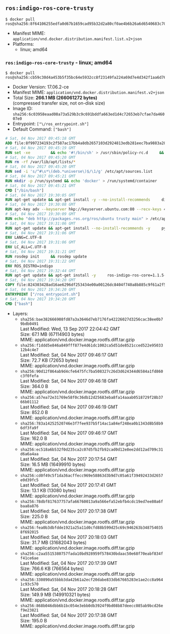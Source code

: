 ## `ros:indigo-ros-core-trusty`

```console
$ docker pull ros@sha256:8f64106255edfa0d67b1659cad95b32d2a80cf0ae4b6b26a6d6540683c70e660
```

-	Manifest MIME: `application/vnd.docker.distribution.manifest.list.v2+json`
-	Platforms:
	-	linux; amd64

### `ros:indigo-ros-core-trusty` - linux; amd64

```console
$ docker pull ros@sha256:cb59c30d4a453b5f35bc64e5932cc8f23149fa224a69d7e4d342f1aa6d76422d
```

-	Docker Version: 17.06.2-ce
-	Manifest MIME: `application/vnd.docker.distribution.manifest.v2+json`
-	Total Size: **266.1 MB (266061272 bytes)**  
	(compressed transfer size, not on-disk size)
-	Image ID: `sha256:6c03958eaad08a73a529b3c9c691bddfa663ed1d4c72653eb7cfae7da46007e0`
-	Entrypoint: `["\/ros_entrypoint.sh"]`
-	Default Command: `["bash"]`

```dockerfile
# Sat, 04 Nov 2017 09:45:18 GMT
ADD file:8f997234193c2f587ac17bb4a8db2657103d2924813edb281eec7ba9883a2806 in / 
# Sat, 04 Nov 2017 09:45:19 GMT
RUN set -xe 		&& echo '#!/bin/sh' > /usr/sbin/policy-rc.d 	&& echo 'exit 101' >> /usr/sbin/policy-rc.d 	&& chmod +x /usr/sbin/policy-rc.d 		&& dpkg-divert --local --rename --add /sbin/initctl 	&& cp -a /usr/sbin/policy-rc.d /sbin/initctl 	&& sed -i 's/^exit.*/exit 0/' /sbin/initctl 		&& echo 'force-unsafe-io' > /etc/dpkg/dpkg.cfg.d/docker-apt-speedup 		&& echo 'DPkg::Post-Invoke { "rm -f /var/cache/apt/archives/*.deb /var/cache/apt/archives/partial/*.deb /var/cache/apt/*.bin || true"; };' > /etc/apt/apt.conf.d/docker-clean 	&& echo 'APT::Update::Post-Invoke { "rm -f /var/cache/apt/archives/*.deb /var/cache/apt/archives/partial/*.deb /var/cache/apt/*.bin || true"; };' >> /etc/apt/apt.conf.d/docker-clean 	&& echo 'Dir::Cache::pkgcache ""; Dir::Cache::srcpkgcache "";' >> /etc/apt/apt.conf.d/docker-clean 		&& echo 'Acquire::Languages "none";' > /etc/apt/apt.conf.d/docker-no-languages 		&& echo 'Acquire::GzipIndexes "true"; Acquire::CompressionTypes::Order:: "gz";' > /etc/apt/apt.conf.d/docker-gzip-indexes 		&& echo 'Apt::AutoRemove::SuggestsImportant "false";' > /etc/apt/apt.conf.d/docker-autoremove-suggests
# Sat, 04 Nov 2017 09:45:20 GMT
RUN rm -rf /var/lib/apt/lists/*
# Sat, 04 Nov 2017 09:45:20 GMT
RUN sed -i 's/^#\s*\(deb.*universe\)$/\1/g' /etc/apt/sources.list
# Sat, 04 Nov 2017 09:45:21 GMT
RUN mkdir -p /run/systemd && echo 'docker' > /run/systemd/container
# Sat, 04 Nov 2017 09:45:21 GMT
CMD ["/bin/bash"]
# Sat, 04 Nov 2017 19:30:05 GMT
RUN apt-get update && apt-get install -y --no-install-recommends     dirmngr     gnupg2     && rm -rf /var/lib/apt/lists/*
# Sat, 04 Nov 2017 19:30:08 GMT
RUN apt-key adv --keyserver hkp://keyserver.ubuntu.com:80 --recv-keys 421C365BD9FF1F717815A3895523BAEEB01FA116
# Sat, 04 Nov 2017 19:30:09 GMT
RUN echo "deb http://packages.ros.org/ros/ubuntu trusty main" > /etc/apt/sources.list.d/ros-latest.list
# Sat, 04 Nov 2017 19:31:06 GMT
RUN apt-get update && apt-get install --no-install-recommends -y     python-rosdep     python-rosinstall     python-vcstools     && rm -rf /var/lib/apt/lists/*
# Sat, 04 Nov 2017 19:31:06 GMT
ENV LANG=C.UTF-8
# Sat, 04 Nov 2017 19:31:06 GMT
ENV LC_ALL=C.UTF-8
# Sat, 04 Nov 2017 19:31:21 GMT
RUN rosdep init     && rosdep update
# Sat, 04 Nov 2017 19:31:22 GMT
ENV ROS_DISTRO=indigo
# Sat, 04 Nov 2017 19:32:44 GMT
RUN apt-get update && apt-get install -y     ros-indigo-ros-core=1.1.5-0*     && rm -rf /var/lib/apt/lists/*
# Sat, 04 Nov 2017 19:34:20 GMT
COPY file:824303428ad16ae6296df253434e00a00126dc8404f740a8b885c9f61a2f5fcb in / 
# Sat, 04 Nov 2017 19:34:20 GMT
ENTRYPOINT ["/ros_entrypoint.sh"]
# Sat, 04 Nov 2017 19:34:20 GMT
CMD ["bash"]
```

-	Layers:
	-	`sha256:bae382666908fd87a3a3646d7eb7176fa42226027d3256cac38ee0b79bdb0491`  
		Last Modified: Wed, 13 Sep 2017 22:04:42 GMT  
		Size: 67.1 MB (67114903 bytes)  
		MIME: application/vnd.docker.image.rootfs.diff.tar.gzip
	-	`sha256:f1ddd5e846a849fff877e4d61dc1002ca5d51de8521cced522e9503312b4c4e7`  
		Last Modified: Sat, 04 Nov 2017 09:46:17 GMT  
		Size: 72.7 KB (72653 bytes)  
		MIME: application/vnd.docker.image.rootfs.diff.tar.gzip
	-	`sha256:90d12f864ab9d4cfe6475fc7ba508327c26d3d624344d6584a1fd860c3f0fefa`  
		Last Modified: Sat, 04 Nov 2017 09:46:18 GMT  
		Size: 364.0 B  
		MIME: application/vnd.docker.image.rootfs.diff.tar.gzip
	-	`sha256:a57ea72e31769e58f0c36db12d25683eba8fa14aaab0518729f28b3766b01112`  
		Last Modified: Sat, 04 Nov 2017 09:46:19 GMT  
		Size: 852.0 B  
		MIME: application/vnd.docker.image.rootfs.diff.tar.gzip
	-	`sha256:783a14252520746e3f7fee937b5f14ac1a84ef248ea0b1343d8b58b96df3fa9f`  
		Last Modified: Sat, 04 Nov 2017 09:46:17 GMT  
		Size: 162.0 B  
		MIME: application/vnd.docker.image.rootfs.diff.tar.gzip
	-	`sha256:ec518a6b532f0d235ca2c07d5fb2fb92cad0d12e8ee2dd12ad709c31d6a6a4aa`  
		Last Modified: Sat, 04 Nov 2017 20:17:54 GMT  
		Size: 16.5 MB (16499910 bytes)  
		MIME: application/vnd.docker.image.rootfs.diff.tar.gzip
	-	`sha256:cd0f49c5f1da36acffecc969e58863d3b9d7c05a61f39492433d2657e0d39fc5`  
		Last Modified: Sat, 04 Nov 2017 20:17:41 GMT  
		Size: 13.1 KB (13080 bytes)  
		MIME: application/vnd.docker.image.rootfs.diff.tar.gzip
	-	`sha256:78dbf817637757afa66760013a9a566efa52ebfb4cdc19ed7ee80a6fbaa8a876`  
		Last Modified: Sat, 04 Nov 2017 20:17:38 GMT  
		Size: 225.0 B  
		MIME: application/vnd.docker.image.rootfs.diff.tar.gzip
	-	`sha256:fea0b3dbfdde1921a25a11d0cfd88b599d25c69c946263b3487540358f692015`  
		Last Modified: Sat, 04 Nov 2017 20:18:03 GMT  
		Size: 31.7 MB (31682043 bytes)  
		MIME: application/vnd.docker.image.rootfs.diff.tar.gzip
	-	`sha256:c2aa5515380757fada10bd928959f578430bdaac50e68f70eabf834ff41ce6ae`  
		Last Modified: Sat, 04 Nov 2017 20:17:39 GMT  
		Size: 766.6 KB (766564 bytes)  
		MIME: application/vnd.docker.image.rootfs.diff.tar.gzip
	-	`sha256:330890a55bbb3da42b61a2ecf20dabe833db67665283e1ae2cc8a9641c93c570`  
		Last Modified: Sat, 04 Nov 2017 20:18:28 GMT  
		Size: 149.9 MB (149910321 bytes)  
		MIME: application/vnd.docker.image.rootfs.diff.tar.gzip
	-	`sha256:868b046dbb6b1bc054e3ebb0db3924f9bd08b87deecc085ab9bcd26ef9e23821`  
		Last Modified: Sat, 04 Nov 2017 20:17:38 GMT  
		Size: 195.0 B  
		MIME: application/vnd.docker.image.rootfs.diff.tar.gzip
